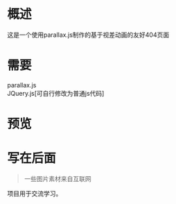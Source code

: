 # 概述
这是一个使用parallax.js制作的基于视差动画的友好404页面

# 需要
parallax.js  
JQuery.js[可自行修改为普通js代码]

# 预览


# 写在后面
> 一些图片素材来自互联网

项目用于交流学习。
